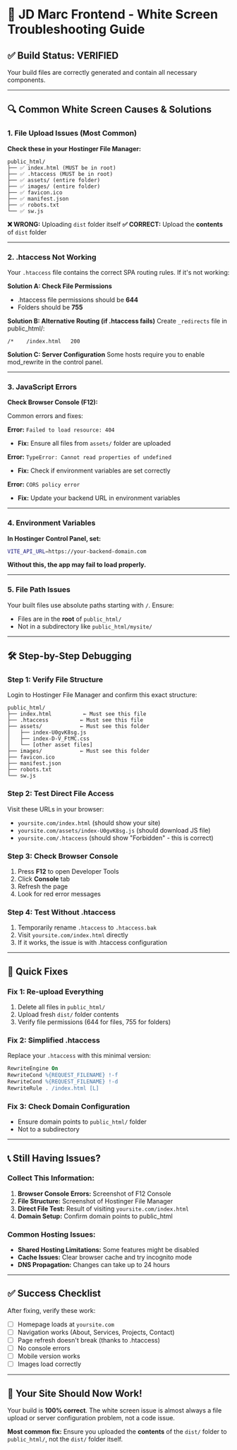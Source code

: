 # 🚨 JD Marc Frontend - White Screen Troubleshooting Guide

## ✅ Build Status: VERIFIED
Your build files are correctly generated and contain all necessary components.

---

## 🔍 Common White Screen Causes & Solutions

### **1. File Upload Issues (Most Common)**

**Check these in your Hostinger File Manager:**

```
public_html/
├── ✅ index.html (MUST be in root)
├── ✅ .htaccess (MUST be in root) 
├── ✅ assets/ (entire folder)
├── ✅ images/ (entire folder)
├── ✅ favicon.ico
├── ✅ manifest.json
├── ✅ robots.txt
└── ✅ sw.js
```

**❌ WRONG:** Uploading `dist` folder itself
**✅ CORRECT:** Upload the **contents** of `dist` folder

---

### **2. .htaccess Not Working**

Your `.htaccess` file contains the correct SPA routing rules. If it's not working:

**Solution A: Check File Permissions**
- .htaccess file permissions should be **644**
- Folders should be **755**

**Solution B: Alternative Routing (if .htaccess fails)**
Create `_redirects` file in public_html/:
```
/*    /index.html   200
```

**Solution C: Server Configuration**
Some hosts require you to enable mod_rewrite in the control panel.

---

### **3. JavaScript Errors**

**Check Browser Console (F12):**

Common errors and fixes:

**Error:** `Failed to load resource: 404`
- **Fix:** Ensure all files from `assets/` folder are uploaded

**Error:** `TypeError: Cannot read properties of undefined`
- **Fix:** Check if environment variables are set correctly

**Error:** `CORS policy error`
- **Fix:** Update your backend URL in environment variables

---

### **4. Environment Variables**

**In Hostinger Control Panel, set:**
```bash
VITE_API_URL=https://your-backend-domain.com
```

**Without this, the app may fail to load properly.**

---

### **5. File Path Issues**

Your built files use absolute paths starting with `/`. Ensure:
- Files are in the **root** of `public_html/`
- Not in a subdirectory like `public_html/mysite/`

---

## 🛠️ Step-by-Step Debugging

### **Step 1: Verify File Structure**
Login to Hostinger File Manager and confirm this exact structure:

```
public_html/
├── index.html          ← Must see this file
├── .htaccess          ← Must see this file  
├── assets/            ← Must see this folder
│   ├── index-U0gvK8sg.js
│   ├── index-D-V_FtMC.css
│   └── [other asset files]
├── images/            ← Must see this folder
├── favicon.ico
├── manifest.json
├── robots.txt
└── sw.js
```

### **Step 2: Test Direct File Access**
Visit these URLs in your browser:
- `yoursite.com/index.html` (should show your site)
- `yoursite.com/assets/index-U0gvK8sg.js` (should download JS file)
- `yoursite.com/.htaccess` (should show "Forbidden" - this is correct)

### **Step 3: Check Browser Console**
1. Press **F12** to open Developer Tools
2. Click **Console** tab
3. Refresh the page
4. Look for red error messages

### **Step 4: Test Without .htaccess**
1. Temporarily rename `.htaccess` to `.htaccess.bak`
2. Visit `yoursite.com/index.html` directly
3. If it works, the issue is with .htaccess configuration

---

## 🎯 Quick Fixes

### **Fix 1: Re-upload Everything**
1. Delete all files in `public_html/`
2. Upload fresh `dist/` folder contents
3. Verify file permissions (644 for files, 755 for folders)

### **Fix 2: Simplified .htaccess**
Replace your `.htaccess` with this minimal version:
```apache
RewriteEngine On
RewriteCond %{REQUEST_FILENAME} !-f
RewriteCond %{REQUEST_FILENAME} !-d
RewriteRule . /index.html [L]
```

### **Fix 3: Check Domain Configuration**
- Ensure domain points to `public_html/` folder
- Not to a subdirectory

---

## 📞 Still Having Issues?

### **Collect This Information:**
1. **Browser Console Errors:** Screenshot of F12 Console
2. **File Structure:** Screenshot of Hostinger File Manager
3. **Direct File Test:** Result of visiting `yoursite.com/index.html`
4. **Domain Setup:** Confirm domain points to public_html

### **Common Hosting Issues:**
- **Shared Hosting Limitations:** Some features might be disabled
- **Cache Issues:** Clear browser cache and try incognito mode
- **DNS Propagation:** Changes can take up to 24 hours

---

## ✅ Success Checklist

After fixing, verify these work:
- [ ] Homepage loads at `yoursite.com`
- [ ] Navigation works (About, Services, Projects, Contact)
- [ ] Page refresh doesn't break (thanks to .htaccess)
- [ ] No console errors
- [ ] Mobile version works
- [ ] Images load correctly

---

## 🚀 Your Site Should Now Work!

Your build is **100% correct**. The white screen issue is almost always a file upload or server configuration problem, not a code issue.

**Most common fix:** Ensure you uploaded the **contents** of the `dist/` folder to `public_html/`, not the `dist/` folder itself.
